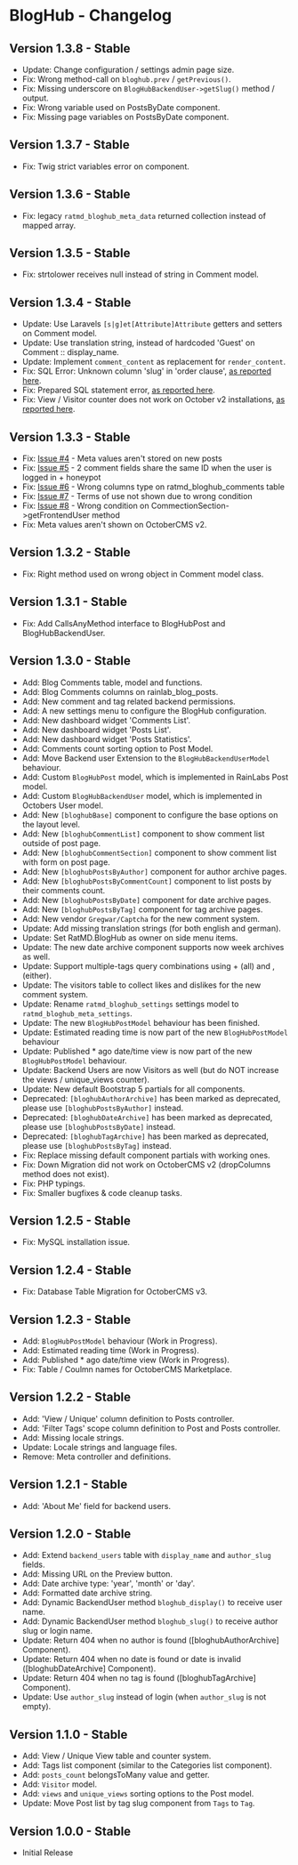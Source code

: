 BlogHub - Changelog
===================

Version 1.3.8 - Stable
----------------------
- Update: Change configuration / settings admin page size.
- Fix: Wrong method-call on `bloghub.prev` / `getPrevious()`.
- Fix: Missing underscore on `BlogHubBackendUser->getSlug()` method / output.
- Fix: Wrong variable used on PostsByDate component.
- Fix: Missing page variables on PostsByDate component.


Version 1.3.7 - Stable
----------------------
- Fix: Twig strict variables error on component.


Version 1.3.6 - Stable
----------------------
- Fix: legacy `ratmd_bloghub_meta_data` returned collection instead of mapped array.


Version 1.3.5 - Stable
----------------------
- Fix: strtolower receives null instead of string in Comment model.


Version 1.3.4 - Stable
----------------------
- Update: Use Laravels `[s|g]et[Attribute]Attribute` getters and setters on Comment model.
- Update: Use translation string, instead of hardcoded 'Guest' on Comment :: display_name.
- Update: Implement `comment_content` as replacement for `render_content`.
- Fix: SQL Error: Unknown column 'slug' in 'order clause', [as reported here](https://octobercms.com/theme/support/ratmd-newshub/shows-error-after-enabled-comment-counter-in-the-theme-customize).
- Fix: Prepared SQL statement error, [as reported here](https://octobercms.com/theme/support/ratmd-newshub/several-errors-view-counter-doesnt-work-comments-counter-gives-error).
- Fix: View / Visitor counter does not work on October v2 installations, [as reported here](https://octobercms.com/theme/support/ratmd-newshub/several-errors-view-counter-doesnt-work-comments-counter-gives-error).


Version 1.3.3 - Stable
----------------------
- Fix: [Issue #4](https://github.com/RatMD/bloghub-plugin/issues/4) - Meta values aren't stored on new posts
- Fix: [Issue #5](https://github.com/RatMD/bloghub-plugin/issues/5) - 2 comment fields share the same ID when the user is logged in + honeypot
- Fix: [Issue #6](https://github.com/RatMD/bloghub-plugin/issues/6) - Wrong columns type on ratmd_bloghub_comments table
- Fix: [Issue #7](https://github.com/RatMD/bloghub-plugin/issues/7) - Terms of use not shown due to wrong condition
- Fix: [Issue #8](https://github.com/RatMD/bloghub-plugin/issues/8) - Wrong condition on CommectionSection->getFrontendUser method
- Fix: Meta values aren't shown on OctoberCMS v2.


Version 1.3.2 - Stable
----------------------
- Fix: Right method used on wrong object in Comment model class.


Version 1.3.1 - Stable
----------------------
- Fix: Add CallsAnyMethod interface to BlogHubPost and BlogHubBackendUser.


Version 1.3.0 - Stable
----------------------
- Add: Blog Comments table, model and functions.
- Add: Blog Comments columns on rainlab_blog_posts.
- Add: New comment and tag related backend permissions.
- Add: A new settings menu to configure the BlogHub configuration.
- Add: New dashboard widget 'Comments List'.
- Add: New dashboard widget 'Posts List'.
- Add: New dashboard widget 'Posts Statistics'.
- Add: Comments count sorting option to Post Model.
- Add: Move Backend user Extension to the `BlogHubBackendUserModel` behaviour.
- Add: Custom `BlogHubPost` model, which is implemented in RainLabs Post model.
- Add: Custom `BlogHubBackendUser` model, which is implemented in Octobers User model.
- Add: New `[bloghubBase]` component to configure the base options on the layout level.
- Add: New `[bloghubCommentList]` component to show comment list outside of post page.
- Add: New `[bloghubCommentSection]` component to show comment list with form on post page.
- Add: New `[bloghubPostsByAuthor]` component for author archive pages.
- Add: New `[bloghubPostsByCommentCount]` component to list posts by their comments count.
- Add: New `[bloghubPostsByDate]` component for date archive pages.
- Add: New `[bloghubPostsByTag]` component for tag archive pages.
- Add: New vendor `Gregwar/Captcha` for the new comment system. 
- Update: Add missing translation strings (for both english and german).
- Update: Set RatMD.BlogHub as owner on side menu items.
- Update: The new date archive component supports now week archives as well.
- Update: Support multiple-tags query combinations using + (all) and , (either).
- Update: The visitors table to collect likes and dislikes for the new comment system.
- Update: Rename `ratmd_bloghub_settings` settings model to `ratmd_bloghub_meta_settings`.
- Update: The new `BlogHubPostModel` behaviour has been finished.
- Update: Estimated reading time is now part of the new `BlogHubPostModel` behaviour
- Update: Published * ago date/time view is now part of the new `BlogHubPostModel` behaviour.
- Update: Backend Users are now Visitors as well (but do NOT increase the views / unique_views counter).
- Update: New default Bootstrap 5 partials for all components.
- Deprecated: `[bloghubAuthorArchive]` has been marked as deprecated, please use `[bloghubPostsByAuthor]` instead.
- Deprecated: `[bloghubDateArchive]` has been marked as deprecated, please use `[bloghubPostsByDate]` instead.
- Deprecated: `[bloghubTagArchive]` has been marked as deprecated, please use `[bloghubPostsByTag]` instead.
- Fix: Replace missing default component partials with working ones.
- Fix: Down Migration did not work on OctoberCMS v2 (dropColumns method does not exist).
- Fix: PHP typings.
- Fix: Smaller bugfixes & code cleanup tasks.


Version 1.2.5 - Stable
----------------------
- Fix: MySQL installation issue.


Version 1.2.4 - Stable
----------------------
- Fix: Database Table Migration for OctoberCMS v3.


Version 1.2.3 - Stable
----------------------
- Add: `BlogHubPostModel` behaviour (Work in Progress).
- Add: Estimated reading time (Work in Progress).
- Add: Published * ago date/time view (Work in Progress).
- Fix: Table / Coulmn names for OctoberCMS Marketplace.


Version 1.2.2 - Stable
----------------------
- Add: 'View / Unique' column definition to Posts controller.
- Add: 'Filter Tags' scope column definition to Post and Posts controller.
- Add: Missing locale strings.
- Update: Locale strings and language files.
- Remove: Meta controller and definitions.


Version 1.2.1 - Stable
----------------------
- Add: 'About Me' field for backend users.


Version 1.2.0 - Stable
----------------------
- Add: Extend `backend_users` table with `display_name` and `author_slug` fields.
- Add: Missing URL on the Preview button.
- Add: Date archive type: 'year', 'month' or 'day'.
- Add: Formatted date archive string.
- Add: Dynamic BackendUser method `bloghub_display()` to receive user name.
- Add: Dynamic BackendUser method `bloghub_slug()` to receive author slug or login name.
- Update: Return 404 when no author is found ([bloghubAuthorArchive] Component).
- Update: Return 404 when no date is found or date is invalid ([bloghubDateArchive] Component).
- Update: Return 404 when no tag is found ([bloghubTagArchive] Component).
- Update: Use `author_slug` instead of login (when `author_slug` is not empty).


Version 1.1.0 - Stable
----------------------
- Add: View / Unique View table and counter system. 
- Add: Tags list component (similar to the Categories list component).
- Add: `posts_count` belongsToMany value and getter.
- Add: `Visitor` model.
- Add: `views` and `unique_views` sorting options to the Post model.
- Update: Move Post list by tag slug component from `Tags` to `Tag`.


Version 1.0.0 - Stable
----------------------
- Initial Release
